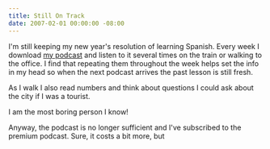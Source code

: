 ```yaml
---
title: Still On Track
date: 2007-02-01 00:00:00 -08:00
---
```


<p>I'm still keeping my new year's resolution of learning Spanish. Every week I download <a href="http://www.coffeebreakspanish.com">my podcast</a> and listen to it several times on the train or walking to the office. I find that repeating them throughout the week helps set the info in my head so when the next podcast arrives the past lesson is still fresh.</p>

<p>As I walk I also read numbers and think about questions I could ask about the city if I was a tourist. </p>

<p>I am the most boring person I know!</p>

<p>Anyway, the podcast is no longer sufficient and I've subscribed to the premium podcast. Sure, it costs a bit more, but </p>
